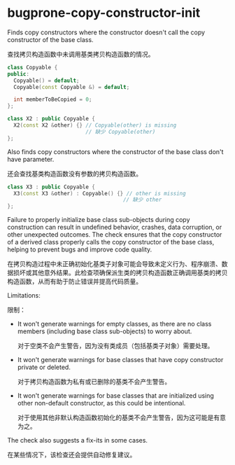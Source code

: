 # bugprone-copy-constructor-init

Finds copy constructors where the constructor doesn't call the copy constructor of the base class.

查找拷贝构造函数中未调用基类拷贝构造函数的情况。

```c++
class Copyable {
public:
  Copyable() = default;
  Copyable(const Copyable &) = default;

  int memberToBeCopied = 0;
};

class X2 : public Copyable {
  X2(const X2 &other) {} // Copyable(other) is missing
                         // 缺少 Copyable(other)
};
```

Also finds copy constructors where the constructor of the base class don't have parameter.

还会查找基类构造函数没有参数的拷贝构造函数。

```c++
class X3 : public Copyable {
  X3(const X3 &other) : Copyable() {} // other is missing
                                     // 缺少 other
};
```

Failure to properly initialize base class sub-objects during copy construction can result in undefined behavior, crashes, data corruption, or other unexpected outcomes. The check ensures that the copy constructor of a derived class properly calls the copy constructor of the base class, helping to prevent bugs and improve code quality.

在拷贝构造过程中未正确初始化基类子对象可能会导致未定义行为、程序崩溃、数据损坏或其他意外结果。此检查项确保派生类的拷贝构造函数正确调用基类的拷贝构造函数，从而有助于防止错误并提高代码质量。

Limitations:

限制：

- It won't generate warnings for empty classes, as there are no class members (including base class sub-objects) to worry about.

  对于空类不会产生警告，因为没有类成员（包括基类子对象）需要处理。

- It won't generate warnings for base classes that have copy constructor private or deleted.

  对于拷贝构造函数为私有或已删除的基类不会产生警告。

- It won't generate warnings for base classes that are initialized using other non-default constructor, as this could be intentional.

  对于使用其他非默认构造函数初始化的基类不会产生警告，因为这可能是有意为之。

The check also suggests a fix-its in some cases.

在某些情况下，该检查还会提供自动修复建议。
